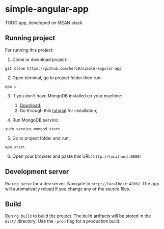 # simple-angular-app
TODO app, developed on MEAN stack

## Running project
For running this project:
1. Clone or download project:
```
git clone https://github.com/hero9/simple-angular-app
```
2. Open terminal, go to project folder then run:
```
npm i
```
3. If you don't have MongoDB installed on your machine: 
   1. [Download](https://www.mongodb.com/download-center#community);
   1. Go through this [tutorial](https://docs.mongodb.com/manual/tutorial/install-mongodb-on-ubuntu/) for installation;
   
4. Run MongoDB service:
```
sudo service mongod start
```
5. Go to project folder and run:
```
npm start
```
6. Open your browser and paste this URL: `http://localhost:8080/`

## Development server

Run `ng serve` for a dev server. Navigate to `http://localhost:4200/`. The app will automatically reload if you change any of the source files.

## Build

Run `ng build` to build the project. The build artifacts will be stored in the `dist/` directory. Use the `-prod` flag for a production build.
